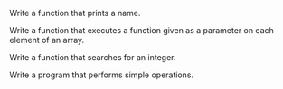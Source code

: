 Write a function that prints a name.

Write a function that executes a function given as a parameter on each element of an array.

Write a function that searches for an integer.

Write a program that performs simple operations.

